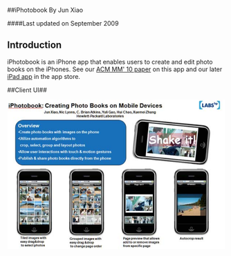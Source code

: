##iPhotobook
By Jun Xiao

####Last updated on September 2009

## Introduction

iPhotobook is an iPhone app that enables users to create and edit photo books on the iPhones. See our [ACM MM' 10 paper](http://dl.acm.org/citation.cfm?id=1874282) on this app and our later [iPad app](http://www8.hp.com/uk/en/products/smart-phones-handhelds-calculators/mobile-apps/app_details.html?app=tcm:183-824672&platform=tcm:183-824963) in the app store.

##Client UI##

![Image](iphotobook.jpg)


